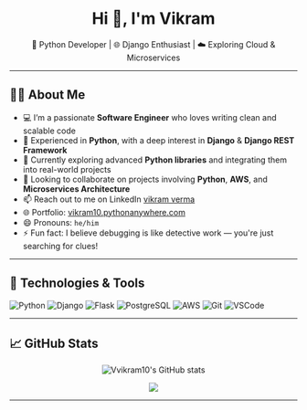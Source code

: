 

<!---
Vvikram10/Vvikram10 is a ✨ special ✨ repository because its `README.md` (this file) appears on your GitHub profile.
You can click the Preview link to take a look at your changes.
--->
<h1 align="center">Hi 👋, I'm Vikram</h1>

<p align="center">
  🚀 Python Developer | 🌐 Django Enthusiast | ☁️ Exploring Cloud & Microservices
</p>

---

## 👨‍💻 About Me

- 💻 I’m a passionate **Software Engineer** who loves writing clean and scalable code  
- 🐍 Experienced in **Python**, with a deep interest in **Django** & **Django REST Framework**
- 🌱 Currently exploring advanced **Python libraries** and integrating them into real-world projects  
- 🤝 Looking to collaborate on projects involving **Python**, **AWS**, and **Microservices Architecture**
- 📫 Reach out to me on LinkedIn [vikram verma](https://www.linkedin.com/in/vvikram10)
- 🌐 Portfolio: [vikram10.pythonanywhere.com](https://vikram10.pythonanywhere.com/)
- 😄 Pronouns: `he/him`
- ⚡ Fun fact: I believe debugging is like detective work — you're just searching for clues!

---

## 🔧 Technologies & Tools

![Python](https://img.shields.io/badge/Python-3670A0?style=for-the-badge&logo=python&logoColor=ffdd54)
![Django](https://img.shields.io/badge/Django-092E20?style=for-the-badge&logo=django&logoColor=white)
![Flask](https://img.shields.io/badge/Flask-000000?style=for-the-badge&logo=flask)
![PostgreSQL](https://img.shields.io/badge/PostgreSQL-316192?style=for-the-badge&logo=postgresql&logoColor=white)
![AWS](https://img.shields.io/badge/AWS-FF9900?style=for-the-badge&logo=amazonaws&logoColor=white)
![Git](https://img.shields.io/badge/Git-F05032?style=for-the-badge&logo=git&logoColor=white)
![VSCode](https://img.shields.io/badge/VS%20Code-007ACC?style=for-the-badge&logo=visual-studio-code&logoColor=white)

---

## 📈 GitHub Stats

<p align="center">
  <img src="https://github-readme-stats.vercel.app/api?username=Vvikram10&show_icons=true&theme=radical&cache_seconds=60" alt="Vvikram10's GitHub stats" />
</p>

<p align="center">
  <img src="https://github-readme-streak-stats.herokuapp.com/?user=Vvikram10&theme=radical&date_format=M%20j%5B%2C%20Y%5D" />
</p>


---

<!---
Vvikram10/Vvikram10 is a ✨ special ✨ repository because its `README.md` (this file) appears on your GitHub profile.
You can click the Preview link to take a look at your changes.
--->
